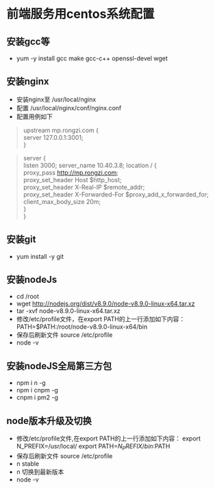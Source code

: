 # 前端服务用centos系统配置

## 安装gcc等
  - yum -y install gcc make gcc-c++ openssl-devel wget

## 安装nginx
  - 安装nginx至 /usr/local/nginx
  - 配置 /usr/local/nginx/conf/nginx.conf
  - 配置用例如下

> upstream mp.rongzi.com {  
>   server 127.0.0.1:3001;  
> }  

> server {  
>   listen       3000;
>   server_name  10.40.3.8;
>   location / {  
>     proxy_pass http://mp.rongzi.com;  
>     proxy_set_header Host $http_host;  
>     proxy_set_header X-Real-IP $remote_addr;  
>     proxy_set_header X-Forwarded-For $proxy_add_x_forwarded_for;  
>     client_max_body_size 20m;  
>   }  
> }  

## 安装git 
  - yum install -y git

## 安装nodeJs
  - cd /root
  - wget http://nodejs.org/dist/v8.9.0/node-v8.9.0-linux-x64.tar.xz
  - tar -xvf node-v8.9.0-linux-x64.tar.xz
  - 修改/etc/profile文件，在export PATH的上一行添加如下内容：
    PATH=$PATH:/root/node-v8.9.0-linux-x64/bin
  - 保存后刷新文件 source /etc/profile
  - node -v
  
## 安装nodeJS全局第三方包
  - npm i n -g
  - npm i cnpm -g
  - cnpm i pm2 -g

## node版本升级及切换
  - 修改/etc/profile文件,在export PATH的上一行添加如下内容：
    export N_PREFIX=/usr/local/
    export PATH=$N_PREFIX/bin:$PATH
  - 保存后刷新文件 source /etc/profile
  - n stable
  - n 切换到最新版本
  - node -v

    


